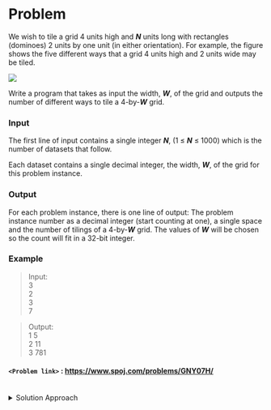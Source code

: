 # Problem
We wish to tile a grid 4 units high and _**N**_ units long with rectangles (dominoes) 2 units by one unit (in either orientation). For example, the figure shows the five different ways that a grid 4 units high and 2 units wide may be tiled.

![](https://i.stack.imgur.com/SdOjk.png)

Write a program that takes as input the width, _**W**_, of the grid and outputs the number of different ways to tile a 4-by-_**W**_ grid.

### Input
The first line of input contains a single integer _**N**_, (1 ≤ _**N**_ ≤ 1000) which is the number of datasets that follow.

Each dataset contains a single decimal integer, the width, _**W**_, of the grid for this problem instance.

### Output
For each problem instance, there is one line of output: The problem instance number as a decimal integer (start counting at one), a single space and the number of tilings of a 4-by-_**W**_ grid. The values of _**W**_ will be chosen so the count will fit in a 32-bit integer.

### Example
>Input:<br/>
3<br/>
2<br/>
3<br/>
7<br/>

>Output:<br/>
1 5<br/>
2 11<br/>
3 781<br/>

#### `<Problem link>` : <https://www.spoj.com/problems/GNY07H/>
<br/>
<details>
  <summary>Solution Approach</summary>
  
  ######
  
   
  
  ### References
  
  ><br/>
  
</details>
